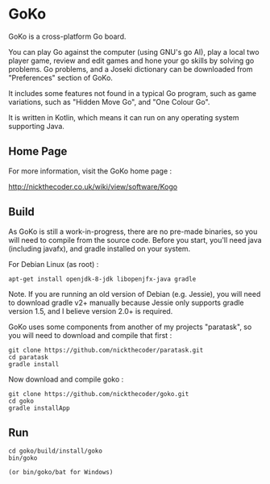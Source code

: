 GoKo
====

GoKo is a cross-platform Go board.

You can play Go against the computer (using GNU's go AI), play a local two player game, review and edit games and hone your go skills by solving go problems.
Go problems, and a Joseki dictionary can be downloaded from "Preferences" section of GoKo.

It includes some features not found in a typical Go program, such as game variations, such as "Hidden Move Go", and "One Colour Go".

It is written in Kotlin, which means it can run on any operating system supporting Java.


Home Page
---------

For more information, visit the GoKo home page :

http://nickthecoder.co.uk/wiki/view/software/Kogo

Build
-----

As GoKo is still a work-in-progress, there are no pre-made binaries, so you will need to compile from the source code.
Before you start, you'll need java (including javafx), and gradle installed on your system.

For Debian Linux (as root) :

    apt-get install openjdk-8-jdk libopenjfx-java gradle

Note. If you are running an old version of Debian (e.g. Jessie), you will need to download gradle v2+ manually
because Jessie only supports gradle version 1.5, and I believe version 2.0+ is required.

GoKo uses some components from another of my projects "paratask", so you will need to download and compile that first :

    git clone https://github.com/nickthecoder/paratask.git
    cd paratask
    gradle install

Now download and compile goko :

    git clone https://github.com/nickthecoder/goko.git
    cd goko
    gradle installApp

Run
---

    cd goko/build/install/goko
    bin/goko
    
    (or bin/goko/bat for Windows)

